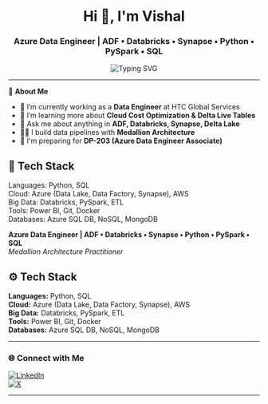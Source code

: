 <h1 align="center">Hi 👋, I'm Vishal</h1>
<h3 align="center">Azure Data Engineer | ADF • Databricks • Synapse • Python • PySpark • SQL</h3>

<p align="center">
  <img src="https://readme-typing-svg.demolab.com?font=Fira+Code&pause=1000&center=true&vCenter=true&width=435&lines=Building+Data+Pipelines+on+Azure!;Medallion+Architecture+Practitioner;Open+to+Freelance+Opportunities!" alt="Typing SVG" />
</p>

---

🌟 **About Me**

- 🔭 I’m currently working as a **Data Engineer** at HTC Global Services  
- 🌱 I’m learning more about **Cloud Cost Optimization & Delta Live Tables**
- 💬 Ask me about anything in **ADF, Databricks, Synapse, Delta Lake**
- 🧑‍💻 I build data pipelines with **Medallion Architecture**
- 🧠 I'm preparing for **DP-203 (Azure Data Engineer Associate)**

## 🔧 Tech Stack


Languages: Python, SQL  
Cloud: Azure (Data Lake, Data Factory, Synapse), AWS  
Big Data: Databricks, PySpark, ETL  
Tools: Power BI, Git, Docker  
Databases: Azure SQL DB, NoSQL, MongoDB


**Azure Data Engineer | ADF • Databricks • Synapse • Python • PySpark • SQL**  
*Medallion Architecture Practitioner*



 ## ⚙️ Tech Stack

**Languages:** Python, SQL  
**Cloud:** Azure (Data Lake, Data Factory, Synapse), AWS  
**Big Data:** Databricks, PySpark, ETL  
**Tools:** Power BI, Git, Docker  
**Databases:** Azure SQL DB, NoSQL, MongoDB  

---

### 🌐 Connect with Me

<div align="left">

[![LinkedIn](https://img.shields.io/badge/LinkedIn-%230077B5?style=for-the-badge&logo=linkedin&logoColor=white)](https://www.linkedin.com/in/vishalmahire)  
[![X](https://img.shields.io/badge/X-%231DA1F2?style=for-the-badge&logo=twitter&logoColor=white)](https://x.com/vishu_mahire)

</div>

---


